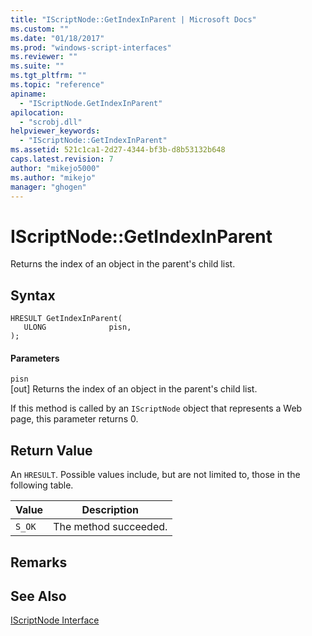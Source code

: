 ```yaml
---
title: "IScriptNode::GetIndexInParent | Microsoft Docs"
ms.custom: ""
ms.date: "01/18/2017"
ms.prod: "windows-script-interfaces"
ms.reviewer: ""
ms.suite: ""
ms.tgt_pltfrm: ""
ms.topic: "reference"
apiname: 
  - "IScriptNode.GetIndexInParent"
apilocation: 
  - "scrobj.dll"
helpviewer_keywords: 
  - "IScriptNode::GetIndexInParent"
ms.assetid: 521c1ca1-2d27-4344-bf3b-d8b53132b648
caps.latest.revision: 7
author: "mikejo5000"
ms.author: "mikejo"
manager: "ghogen"
---
```

# IScriptNode::GetIndexInParent
Returns the index of an object in the parent's child list.  
  
## Syntax  
  
```  
HRESULT GetIndexInParent(  
   ULONG              pisn,  
);  
```  
  
#### Parameters  
 `pisn`  
 [out] Returns the index of an object in the parent's child list.  
  
 If this method is called by an `IScriptNode` object that represents a Web page, this parameter returns 0.  
  
## Return Value  
 An `HRESULT`. Possible values include, but are not limited to, those in the following table.  
  
|Value|Description|  
|-----------|-----------------|  
|`S_OK`|The method succeeded.|  
  
## Remarks  
  
## See Also  
 [IScriptNode Interface](../../winscript/reference/iscriptnode-interface.md)